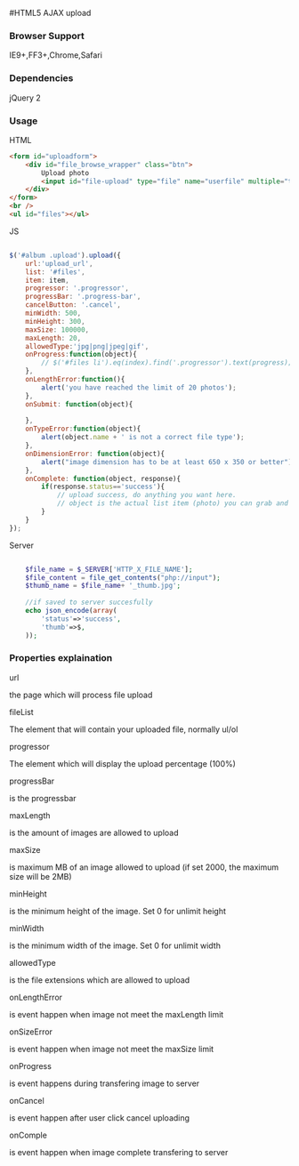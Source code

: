 #HTML5 AJAX upload


### Browser Support

IE9+,FF3+,Chrome,Safari

### Dependencies

jQuery 2

### Usage

HTML

```html
<form id="uploadform">
	<div id="file_browse_wrapper" class="btn">
		Upload photo
		<input id="file-upload" type="file" name="userfile" multiple="true" />
	</div>
</form>
<br />
<ul id="files"></ul>
```

JS

```js

$('#album .upload').upload({
	url:'upload_url',
	list: '#files',
	item: item,
	progressor: '.progressor',
	progressBar: '.progress-bar',
	cancelButton: '.cancel',
	minWidth: 500,
	minHeight: 300,
	maxSize: 100000,
	maxLength: 20,
	allowedType:'jpg|png|jpeg|gif',
	onProgress:function(object){
		// $('#files li').eq(index).find('.progressor').text(progress);
	},
	onLengthError:function(){
		alert('you have reached the limit of 20 photos');
	},
	onSubmit: function(object){
			
	},
	onTypeError:function(object){
		alert(object.name + ' is not a correct file type');
	},
	onDimensionError: function(object){
		alert("image dimension has to be at least 650 x 350 or better");
	},
	onComplete: function(object, response){
		if(response.status=='success'){
			// upload success, do anything you want here.
			// object is the actual list item (photo) you can grab and do any sort of DOM manipulate.
		}
	}
});


```

Server

```php

	$file_name = $_SERVER['HTTP_X_FILE_NAME'];		
	$file_content = file_get_contents("php://input");
	$thumb_name = $file_name+ '_thumb.jpg';
	
	//if saved to server succesfully
	echo json_encode(array(
		'status'=>'success',
		'thumb'=>$,
	));
```

### Properties explaination

url

the page which will process file upload

fileList

The element that will contain your uploaded file, normally ul/ol

progressor

The element which will display the upload percentage (100%)

progressBar

is the progressbar

maxLength

is the amount of images are allowed to upload

maxSize

is maximum MB of an image allowed to upload (if set 2000, the maximum size will be 2MB)

minHeight

is the minimum height of the image. Set 0 for unlimit height

minWidth

is the minimum width of the image. Set 0 for unlimit width

allowedType

is the file extensions which are allowed to upload

onLengthError

is event happen when image not meet the maxLength limit

onSizeError

is event happen when image not meet the maxSize limit

onProgress

is event happens during transfering image to server

onCancel

is event happen after user click cancel uploading

onComple

is event happen when image complete transfering to server